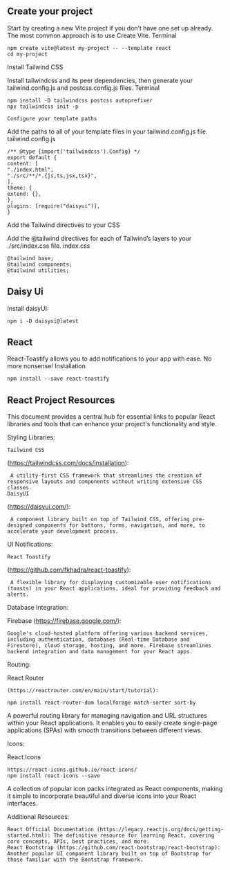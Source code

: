 ## Create your project

Start by creating a new Vite project if you don’t have one set up already. The most common approach is to use Create Vite.
Terminal

    npm create vite@latest my-project -- --template react
    cd my-project

Install Tailwind CSS

Install tailwindcss and its peer dependencies, then generate your tailwind.config.js and postcss.config.js files.
Terminal

    npm install -D tailwindcss postcss autoprefixer
    npx tailwindcss init -p

    Configure your template paths

Add the paths to all of your template files in your tailwind.config.js file.
tailwind.config.js

    /** @type {import('tailwindcss').Config} */
    export default {
    content: [
    "./index.html",
    "./src/**/*.{js,ts,jsx,tsx}",
    ],
    theme: {
    extend: {},
    },
    plugins: [require("daisyui")],
    }

Add the Tailwind directives to your CSS

Add the @tailwind directives for each of Tailwind’s layers to your ./src/index.css file.
index.css

    @tailwind base;
    @tailwind components;
    @tailwind utilities;

## Daisy Ui

Install daisyUI:

    npm i -D daisyui@latest

## React

React-Toastify allows you to add notifications to your app with ease. No more nonsense!
Installation

    npm install --save react-toastify

## React Project Resources

This document provides a central hub for essential links to popular React libraries and tools that can enhance your project's functionality and style.

Styling Libraries:

    Tailwind CSS

(https://tailwindcss.com/docs/installation):

     A utility-first CSS framework that streamlines the creation of responsive layouts and components without writing extensive CSS classes.
    DaisyUI

(https://daisyui.com/):

     A component library built on top of Tailwind CSS, offering pre-designed components for buttons, forms, navigation, and more, to accelerate your development process.

UI Notifications:

    React Toastify

(https://github.com/fkhadra/react-toastify):

     A flexible library for displaying customizable user notifications (toasts) in your React applications, ideal for providing feedback and alerts.

Database Integration:

Firebase (https://firebase.google.com/):

    Google's cloud-hosted platform offering various backend services, including authentication, databases (Real-time Database and Firestore), cloud storage, hosting, and more. Firebase streamlines backend integration and data management for your React apps.

Routing:

React Router

    (https://reactrouter.com/en/main/start/tutorial):

    npm install react-router-dom localforage match-sorter sort-by

A powerful routing library for managing navigation and URL structures within your React applications. It enables you to easily create single-page applications (SPAs) with smooth transitions between different views.

Icons:

React Icons

    https://react-icons.github.io/react-icons/
    npm install react-icons --save

A collection of popular icon packs integrated as React components, making it simple to incorporate beautiful and diverse icons into your React interfaces.

Additional Resources:

    React Official Documentation (https://legacy.reactjs.org/docs/getting-started.html): The definitive resource for learning React, covering core concepts, APIs, best practices, and more.
    React Bootstrap (https://github.com/react-bootstrap/react-bootstrap): Another popular UI component library built on top of Bootstrap for those familiar with the Bootstrap framework.

